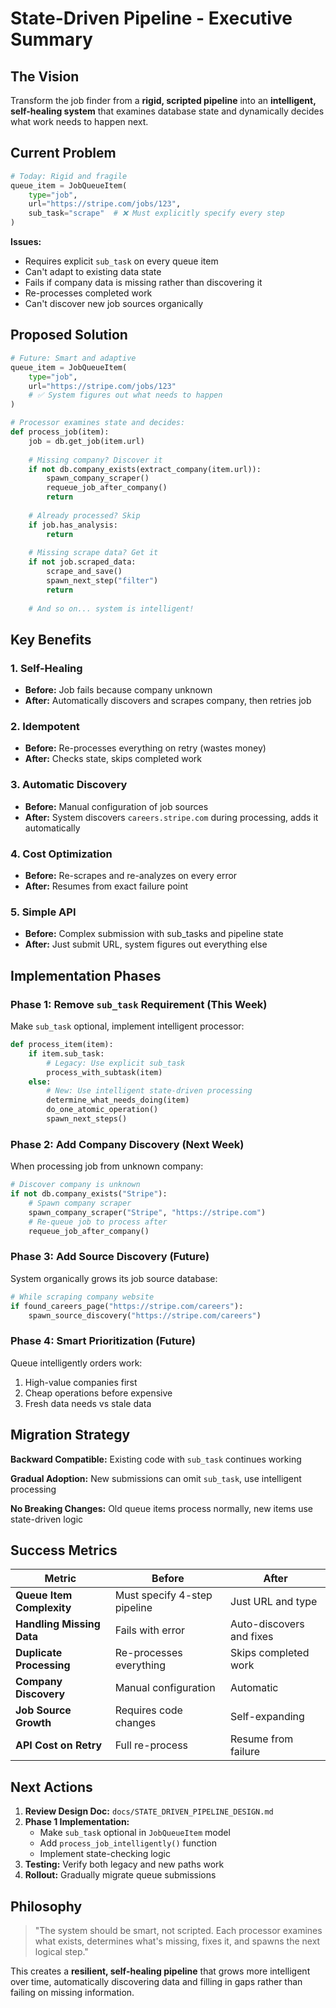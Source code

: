 # State-Driven Pipeline - Executive Summary

## The Vision

Transform the job finder from a **rigid, scripted pipeline** into an **intelligent, self-healing system** that examines database state and dynamically decides what work needs to happen next.

## Current Problem

```python
# Today: Rigid and fragile
queue_item = JobQueueItem(
    type="job",
    url="https://stripe.com/jobs/123",
    sub_task="scrape"  # ❌ Must explicitly specify every step
)
```

**Issues:**
- Requires explicit `sub_task` on every queue item
- Can't adapt to existing data state
- Fails if company data is missing rather than discovering it
- Re-processes completed work
- Can't discover new job sources organically

## Proposed Solution

```python
# Future: Smart and adaptive
queue_item = JobQueueItem(
    type="job",
    url="https://stripe.com/jobs/123"
    # ✅ System figures out what needs to happen
)

# Processor examines state and decides:
def process_job(item):
    job = db.get_job(item.url)
    
    # Missing company? Discover it
    if not db.company_exists(extract_company(item.url)):
        spawn_company_scraper()
        requeue_job_after_company()
        return
    
    # Already processed? Skip
    if job.has_analysis:
        return
    
    # Missing scrape data? Get it
    if not job.scraped_data:
        scrape_and_save()
        spawn_next_step("filter")
        return
    
    # And so on... system is intelligent!
```

## Key Benefits

### 1. Self-Healing
- **Before:** Job fails because company unknown
- **After:** Automatically discovers and scrapes company, then retries job

### 2. Idempotent
- **Before:** Re-processes everything on retry (wastes money)
- **After:** Checks state, skips completed work

### 3. Automatic Discovery
- **Before:** Manual configuration of job sources
- **After:** System discovers `careers.stripe.com` during processing, adds it automatically

### 4. Cost Optimization
- **Before:** Re-scrapes and re-analyzes on every error
- **After:** Resumes from exact failure point

### 5. Simple API
- **Before:** Complex submission with sub_tasks and pipeline state
- **After:** Just submit URL, system figures out everything else

## Implementation Phases

### Phase 1: Remove `sub_task` Requirement (This Week)

Make `sub_task` optional, implement intelligent processor:

```python
def process_item(item):
    if item.sub_task:
        # Legacy: Use explicit sub_task
        process_with_subtask(item)
    else:
        # New: Use intelligent state-driven processing
        determine_what_needs_doing(item)
        do_one_atomic_operation()
        spawn_next_steps()
```

### Phase 2: Add Company Discovery (Next Week)

When processing job from unknown company:

```python
# Discover company is unknown
if not db.company_exists("Stripe"):
    # Spawn company scraper
    spawn_company_scraper("Stripe", "https://stripe.com")
    # Re-queue job to process after
    requeue_job_after_company()
```

### Phase 3: Add Source Discovery (Future)

System organically grows its job source database:

```python
# While scraping company website
if found_careers_page("https://stripe.com/careers"):
    spawn_source_discovery("https://stripe.com/careers")
```

### Phase 4: Smart Prioritization (Future)

Queue intelligently orders work:
1. High-value companies first
2. Cheap operations before expensive
3. Fresh data needs vs stale data

## Migration Strategy

**Backward Compatible:** Existing code with `sub_task` continues working

**Gradual Adoption:** New submissions can omit `sub_task`, use intelligent processing

**No Breaking Changes:** Old queue items process normally, new items use state-driven logic

## Success Metrics

| Metric | Before | After |
|--------|--------|-------|
| **Queue Item Complexity** | Must specify 4-step pipeline | Just URL and type |
| **Handling Missing Data** | Fails with error | Auto-discovers and fixes |
| **Duplicate Processing** | Re-processes everything | Skips completed work |
| **Company Discovery** | Manual configuration | Automatic |
| **Job Source Growth** | Requires code changes | Self-expanding |
| **API Cost on Retry** | Full re-process | Resume from failure |

## Next Actions

1. **Review Design Doc:** `docs/STATE_DRIVEN_PIPELINE_DESIGN.md`
2. **Phase 1 Implementation:**
   - Make `sub_task` optional in `JobQueueItem` model
   - Add `process_job_intelligently()` function
   - Implement state-checking logic
3. **Testing:** Verify both legacy and new paths work
4. **Rollout:** Gradually migrate queue submissions

## Philosophy

> "The system should be smart, not scripted. Each processor examines what exists, determines what's missing, fixes it, and spawns the next logical step."

This creates a **resilient, self-healing pipeline** that grows more intelligent over time, automatically discovering data and filling in gaps rather than failing on missing information.
